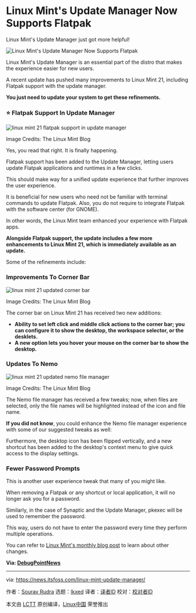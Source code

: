 [#]: subject: "Linux Mint's Update Manager Now Supports Flatpak"
[#]: via: "https://news.itsfoss.com/linux-mint-update-manager/"
[#]: author: "Sourav Rudra https://news.itsfoss.com/author/sourav/"
[#]: collector: "lkxed"
[#]: translator: " "
[#]: reviewer: " "
[#]: publisher: " "
[#]: url: " "

Linux Mint's Update Manager Now Supports Flatpak
======

Linux Mint's Update Manager just got more helpful!

![Linux Mint's Update Manager Now Supports Flatpak][1]

Linux Mint's Update Manager is an essential part of the distro that makes the experience easier for new users.

A recent update has pushed many improvements to Linux Mint 21, including Flatpak support with the update manager.

**You just need to update your system to get these refinements.**

### ⭐ Flatpak Support In Update Manager

![linux mint 21 flatpak support in update manager][2]

Image Credits: The Linux Mint Blog

Yes, you read that right. It is finally happening.

Flatpak support has been added to the Update Manager, letting users update Flatpak applications and runtimes in a few clicks.

This should make way for a unified update experience that further improves the user experience.

It is beneficial for new users who need not be familiar with terminal commands to update Flatpak. Also, you do not require to integrate Flatpak with the software center (for GNOME).

In other words, the Linux Mint team enhanced your experience with Flatpak apps.

**Alongside Flatpak support, the update includes a few more enhancements to Linux Mint 21, which is immediately available as an update.**

Some of the refinements include:

### Improvements To Corner Bar

![linux mint 21 updated corner bar][3]

Image Credits: The Linux Mint Blog

The corner bar on Linux Mint 21 has received two new additions:

- **Ability to set left click and middle click actions to the corner bar; you can configure it to show the desktop, the workspace selector, or the desklets.**
- **A new option lets you hover your mouse on the corner bar to show the desktop.**

### Updates To Nemo

![linux mint 21 updated nemo file manager][4]

Image Credits: The Linux Mint Blog

The Nemo file manager has received a few tweaks; now, when files are selected, only the file names will be highlighted instead of the icon and file name.

**If you did not know**, you could enhance the Nemo file manager experience with some of our suggested tweaks as well:

Furthermore, the desktop icon has been flipped vertically, and a new shortcut has been added to the desktop's context menu to give quick access to the display settings.

### Fewer Password Prompts

This is another user experience tweak that many of you might like.

When removing a Flatpak or any shortcut or local application, it will no longer ask you for a password.

Similarly, in the case of Synaptic and the Update Manager, pkexec will be used to remember the password.

This way, users do not have to enter the password every time they perform multiple operations.

You can refer to [Linux Mint's monthly blog post][5] to learn about other changes.

**Via: [DebugPointNews][6]**

--------------------------------------------------------------------------------

via: https://news.itsfoss.com/linux-mint-update-manager/

作者：[Sourav Rudra][a]
选题：[lkxed][b]
译者：[译者ID](https://github.com/译者ID)
校对：[校对者ID](https://github.com/校对者ID)

本文由 [LCTT](https://github.com/LCTT/TranslateProject) 原创编译，[Linux中国](https://linux.cn/) 荣誉推出

[a]: https://news.itsfoss.com/author/sourav/
[b]: https://github.com/lkxed
[1]: https://news.itsfoss.com/content/images/size/w1200/2022/11/mint-updater-tool-flatpak-support.png
[2]: https://news.itsfoss.com/content/images/2022/11/Linux_Mint_21_UM_FlatpakSupport.png
[3]: https://news.itsfoss.com/content/images/2022/11/Linux_Mint_21_CornerBar_Update.png
[4]: https://news.itsfoss.com/content/images/2022/11/Linux_Mint_21_Nemo_Updates.png
[5]: https://blog.linuxmint.com/?p=4424
[6]: https://debugpointnews.com/linux-mint-update-flatpak/
